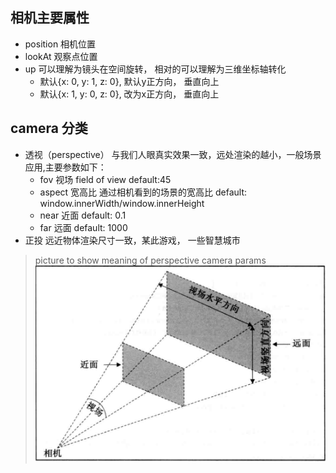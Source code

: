 ## 相机主要属性
+ position 相机位置
+ lookAt 观察点位置
+ up 可以理解为镜头在空间旋转， 相对的可以理解为三维坐标轴转化
    + 默认{x: 0, y: 1, z: 0}, 默认y正方向， 垂直向上
    + 默认{x: 1, y: 0, z: 0}, 改为x正方向， 垂直向上
    
## camera 分类
+ 透视（perspective） 与我们人眼真实效果一致，远处渲染的越小，一般场景应用,主要参数如下：
    + fov 视场 field of view  default:45
    + aspect 宽高比 通过相机看到的场景的宽高比 default: window.innerWidth/window.innerHeight
    + near 近面 default: 0.1
    + far 远面 default: 1000
+ 正投 远近物体渲染尺寸一致，某此游戏， 一些智慧城市
> picture to show meaning of perspective camera params
![perspective params](../../assets/images/perspective_camera.png)